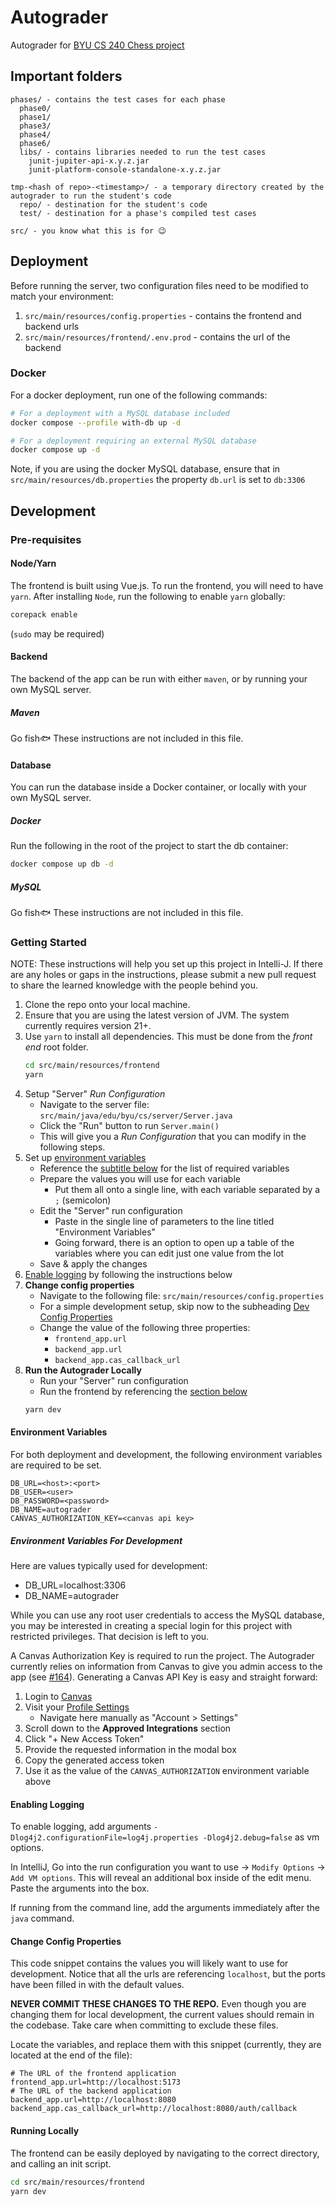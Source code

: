 # Autograder

Autograder for [BYU CS 240 Chess project](https://github.com/softwareconstruction240/softwareconstruction/blob/main/chess/chess.md#readme)

## Important folders

```
phases/ - contains the test cases for each phase
  phase0/
  phase1/
  phase3/
  phase4/
  phase6/
  libs/ - contains libraries needed to run the test cases
    junit-jupiter-api-x.y.z.jar
    junit-platform-console-standalone-x.y.z.jar
  
tmp-<hash of repo>-<timestamp>/ - a temporary directory created by the autograder to run the student's code
  repo/ - destination for the student's code
  test/ - destination for a phase's compiled test cases
  
src/ - you know what this is for 😉
```

## Deployment

Before running the server, two configuration files need to be modified to match your environment:

1. `src/main/resources/config.properties` - contains the frontend and backend urls
2. `src/main/resources/frontend/.env.prod` - contains the url of the backend

### Docker

For a docker deployment, run one of the following commands:

```bash
# For a deployment with a MySQL database included
docker compose --profile with-db up -d
```

```bash
# For a deployment requiring an external MySQL database
docker compose up -d
```

Note, if you are using the docker MySQL database, ensure that in `src/main/resources/db.properties` the
property `db.url` is set to `db:3306`

## Development

### Pre-requisites

#### Node/Yarn

The frontend is built using Vue.js. To run the frontend, you will need to have `yarn`.
After installing `Node`, run the following to enable `yarn` globally:

```bash
corepack enable
```

(`sudo` may be required)

#### Backend

The backend of the app can be run with either `maven`, or by running your own MySQL server.

##### Maven

Go fish🐟 These instructions are not included in this file.

#### Database

You can run the database inside a Docker container, or locally with your own MySQL server.

##### Docker

Run the following in the root of the project to start the db container:

```bash
docker compose up db -d
```

##### MySQL

Go fish🐟 These instructions are not included in this file.

### Getting Started

NOTE: These instructions will help you set up this project in Intelli-J.
If there are any holes or gaps in the instructions, please submit a new pull request
to share the learned knowledge with the people behind you.

1. Clone the repo onto your local machine.
2. Ensure that you are using the latest version of JVM. The system currently requires version 21+.
3. Use `yarn` to install all dependencies. This must be done from the _front end_ root folder.
    ```bash
    cd src/main/resources/frontend
    yarn
    ```
4. Setup "Server" _Run Configuration_
    - Navigate to the server file: `src/main/java/edu/byu/cs/server/Server.java`
    - Click the "Run" button to run `Server.main()`
    - This will give you a _Run Configuration_ that you can modify in the following steps.
5. Set up [environment variables](#environment-variables)
    - Reference the [subtitle below](#environment-variables) for the list of required variables
    - Prepare the values you will use for each variable
        - Put them all onto a single line, with each variable separated by a `;` (semicolon)
    - Edit the "Server" run configuration
        - Paste in the single line of parameters to the line titled "Environment Variables"
        - Going forward, there is an option to open up a table of the variables where you can
          edit just one value from the lot
    - Save & apply the changes
6. [Enable logging](#enabling-logging) by following the instructions below
7. **Change config properties**
    - Navigate to the following file: `src/main/resources/config.properties`
    - For a simple development setup, skip now to the
      subheading [Dev Config Properties](#environment-variables-for-development)
    - Change the value of the following three properties:
        - `frontend_app.url`
        - `backend_app.url`
        - `backend_app.cas_callback_url`
8. **Run the Autograder Locally**
    - Run your "Server" run configuration
    - Run the frontend by referencing the [section below](#running-locally)
   ```bash
   yarn dev
   ```

#### Environment Variables

For both deployment and development, the following environment variables are required to be set.

```
DB_URL=<host>:<port>
DB_USER=<user>
DB_PASSWORD=<password>
DB_NAME=autograder
CANVAS_AUTHORIZATION_KEY=<canvas api key>
```

##### Environment Variables For Development

Here are values typically used for development:

* DB_URL=localhost:3306
* DB_NAME=autograder

While you can use any root user credentials to access the MySQL database, you may be interested in creating
a special login for this project with restricted privileges. That decision is left to you.

A Canvas Authorization Key is required to run the project. The Autograder currently relies on information from Canvas
to give you admin access to the app (see [#164](https://github.com/softwareconstruction240/autograder/issues/164)).
Generating a Canvas API Key is easy and straight forward:

1. Login to [Canvas](https://byu.instructure.com/)
2. Visit your [Profile Settings](https://byu.instructure.com/profile/settings)
    - Navigate here manually as "Account > Settings"
3. Scroll down to the **Approved Integrations** section
4. Click "+ New Access Token"
5. Provide the requested information in the modal box
6. Copy the generated access token
7. Use it as the value of the `CANVAS_AUTHORIZATION` environment variable above

#### Enabling Logging

To enable logging, add arguments `-Dlog4j2.configurationFile=log4j.properties -Dlog4j2.debug=false` as vm options.

In IntelliJ, Go into the run configuration you want to use -> `Modify Options` -> `Add VM options`. This will reveal an
additional box inside of the edit menu. Paste the arguments into the box.

If running from the command line, add the arguments immediately after the `java` command.

#### Change Config Properties

This code snippet contains the values you will likely want to use for development.
Notice that all the urls are referencing `localhost`, but the ports have been filled in with the default values.

**NEVER COMMIT THESE CHANGES TO THE REPO.** Even though you are changing them for local development, the current
values should remain in the codebase. Take care when committing to exclude these files.

Locate the variables, and replace them with this snippet (currently, they are located at the end of the file):

```properties
# The URL of the frontend application
frontend_app.url=http://localhost:5173
# The URL of the backend application
backend_app.url=http://localhost:8080
backend_app.cas_callback_url=http://localhost:8080/auth/callback
```

#### Running Locally

The frontend can be easily deployed by navigating to the correct directory, and calling an init script.

```bash
cd src/main/resources/frontend
yarn dev
```
